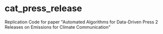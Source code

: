 # cat_press_release
Replication Code for paper "Automated Algorithms for Data-Driven Press 2 Releases on Emissions for Climate Communication"
